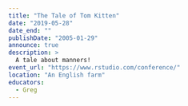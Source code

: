 ```yaml
---
title: "The Tale of Tom Kitten"
date: "2019-05-28"
date_end: ""
publishDate: "2005-01-29"
announce: true
description: >
  A tale about manners!
event_url: "https://www.rstudio.com/conference/"
location: "An English farm"
educators: 
  - Greg
---
```


